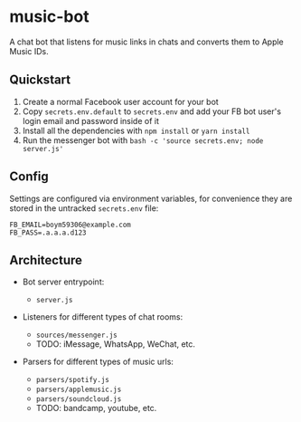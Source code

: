 # music-bot

A chat bot that listens for music links in chats and converts them to Apple Music IDs.


## Quickstart

1. Create a normal Facebook user account for your bot
2. Copy `secrets.env.default` to `secrets.env` and add your FB bot user's login email and password inside of it
3. Install all the dependencies with `npm install` or `yarn install`
4. Run the messenger bot with `bash -c 'source secrets.env; node server.js'`


## Config

Settings are configured via environment variables, for convenience they are stored in the untracked `secrets.env` file:

```dotenv
FB_EMAIL=boym59306@example.com
FB_PASS=.a.a.a.d123
```


## Architecture

- Bot server entrypoint:
    + `server.js`

- Listeners for different types of chat rooms:
    + `sources/messenger.js`
    + TODO: iMessage, WhatsApp, WeChat, etc.

- Parsers for different types of music urls:
    + `parsers/spotify.js`
    + `parsers/applemusic.js`
    + `parsers/soundcloud.js`
    + TODO: bandcamp, youtube, etc.
